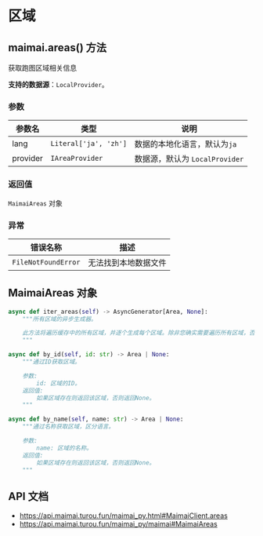# 区域

## maimai.areas() 方法

获取跑图区域相关信息

**支持的数据源**：`LocalProvider`。

### 参数

| 参数名   | 类型                  | 说明                          |
|----------|-----------------------|-----------------------------|
| lang     | `Literal['ja', 'zh']` | 数据的本地化语言，默认为`ja`   |
| provider | `IAreaProvider`       | 数据源，默认为 `LocalProvider` |

### 返回值

`MaimaiAreas` 对象

### 异常

| 错误名称            | 描述                 |
|---------------------|--------------------|
| `FileNotFoundError` | 无法找到本地数据文件 |

## MaimaiAreas 对象

```python
async def iter_areas(self) -> AsyncGenerator[Area, None]:
    """所有区域的异步生成器。

    此方法将遍历缓存中的所有区域，并逐个生成每个区域。除非您确实需要遍历所有区域，否则应该使用 `by_id` 或 `by_name` 代替。
    """

async def by_id(self, id: str) -> Area | None:
    """通过ID获取区域。

    参数:
        id: 区域的ID。
    返回值:
        如果区域存在则返回该区域，否则返回None。
    """

async def by_name(self, name: str) -> Area | None:
    """通过名称获取区域，区分语言。

    参数:
        name: 区域的名称。
    返回值:
        如果区域存在则返回该区域，否则返回None。
    """
```

## API 文档

- https://api.maimai.turou.fun/maimai_py.html#MaimaiClient.areas
- https://api.maimai.turou.fun/maimai_py/maimai#MaimaiAreas